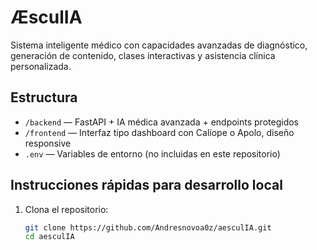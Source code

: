 # ÆsculIA

Sistema inteligente médico con capacidades avanzadas de diagnóstico, generación de contenido, clases interactivas y asistencia clínica personalizada.

## Estructura

- `/backend` — FastAPI + IA médica avanzada + endpoints protegidos  
- `/frontend` — Interfaz tipo dashboard con Calíope o Apolo, diseño responsive  
- `.env` — Variables de entorno (no incluidas en este repositorio)

## Instrucciones rápidas para desarrollo local

1. Clona el repositorio:
   ```bash
   git clone https://github.com/Andresnovoa0z/aesculIA.git
   cd aesculIA
